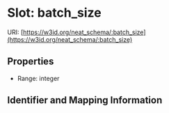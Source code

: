 # Slot: batch_size

URI: [https://w3id.org/neat_schema/:batch_size](https://w3id.org/neat_schema/:batch_size)



<!-- no inheritance hierarchy -->


## Properties

 * Range: integer



## Identifier and Mapping Information





